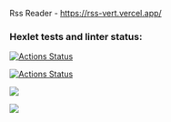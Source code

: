 Rss Reader - https://rss-vert.vercel.app/

### Hexlet tests and linter status:
[![Actions Status](https://github.com/ponttor/frontend-project-lvl3/workflows/hexlet-check/badge.svg)](https://github.com/ponttor/frontend-project-lvl3/actions)

[![Actions Status](https://github.com/ponttor/frontend-project-lvl3/workflows/Node%20CI/badge.svg)](https://github.com/ponttor/frontend-project-lvl3/actions)


<a href="https://codeclimate.com/github/ponttor/frontend-project-lvl3/maintainability"><img src="https://api.codeclimate.com/v1/badges/7c1f0a33474e59f3d726/maintainability" /></a>

<a href="https://codeclimate.com/github/ponttor/frontend-project-lvl3/test_coverage"><img src="https://api.codeclimate.com/v1/badges/7c1f0a33474e59f3d726/test_coverage" /></a>

